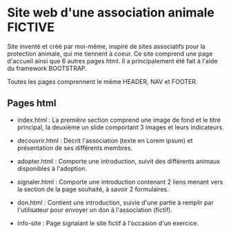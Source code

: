 # Site web d'une association animale **FICTIVE**

Site inventé et créé par moi-même, inspiré de sites associatifs pour la protection animale, qui me tiennent à coeur.
Ce site comprend une page d'accueil ainsi que 6 autres pages html.
Il a principalement été fait à l'aide du framework BOOTSTRAP.

Toutes les pages comprennent le même HEADER, NAV et FOOTER.

## Pages html

* index.html : 
La première section comprend une image de fond et le titre principal, la deuxième un slide comportant 3 images et leurs indicateurs.

* decouvrir.html :
Décrit l'association (texte en Lorem ipsum) et présentation de ses différents membres.

* adopter.html :
Comporte une introduction, suivit des différents animaux disponibles à l'adoption.

* signaler.html :
Comporte une introduction contenant 2 liens menant vers la section de la page souhaité, à savoir 2 formulaires.

* don.html :
Contient une introduction, suivie d'une partie à remplir par l'utilisateur pour envoyer un don à l'association (fictif).

* info-site :
Page signalant le site fictif à l'occasion d'un exercice.

